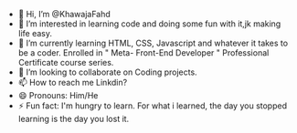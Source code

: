 - 👋 Hi, I’m @KhawajaFahd
- 👀 I’m interested in learning code and doing some fun with it,jk making life easy.
- 🌱 I’m currently learning HTML, CSS, Javascript and whatever it takes to be a coder. Enrolled in " Meta- Front-End Developer " Professional Certificate course series.
- 💞️ I’m looking to collaborate on Coding projects.
- 📫 How to reach me Linkdin?
- 😄 Pronouns: Him/He
- ⚡ Fun fact: I'm hungry to learn. For what i learned, the day you stopped learning is the day you lost it.

<!---
KhawajaFahd/KhawajaFahd is a ✨ special ✨ repository because its `README.md` (this file) appears on your GitHub profile.
You can click the Preview link to take a look at your changes.
--->
